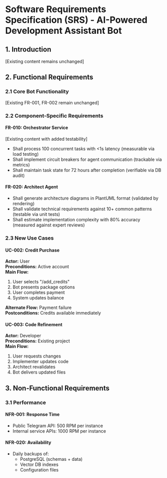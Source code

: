 # Software Requirements Specification (SRS) - AI-Powered Development Assistant Bot

## 1. Introduction
[Existing content remains unchanged]

## 2. Functional Requirements
### 2.1 Core Bot Functionality
[Existing FR-001, FR-002 remain unchanged]

### 2.2 Component-Specific Requirements
#### FR-010: Orchestrator Service
[Existing content with added testability]
- Shall process 100 concurrent tasks with <1s latency (measurable via load testing)
- Shall implement circuit breakers for agent communication (trackable via metrics)
- Shall maintain task state for 72 hours after completion (verifiable via DB audit)

#### FR-020: Architect Agent
- Shall generate architecture diagrams in PlantUML format (validated by rendering)
- Shall validate technical requirements against 10+ common patterns (testable via unit tests)
- Shall estimate implementation complexity with 80% accuracy (measured against expert reviews)

### 2.3 New Use Cases
#### UC-002: Credit Purchase
**Actor:** User  
**Preconditions:** Active account  
**Main Flow:**
1. User selects "/add_credits"
2. Bot presents package options
3. User completes payment
4. System updates balance

**Alternate Flow:** Payment failure  
**Postconditions:** Credits available immediately

#### UC-003: Code Refinement
**Actor:** Developer  
**Preconditions:** Existing project  
**Main Flow:**
1. User requests changes
2. Implementer updates code
3. Architect revalidates
4. Bot delivers updated files

## 3. Non-Functional Requirements
### 3.1 Performance
#### NFR-001: Response Time
- Public Telegram API: 500 RPM per instance
- Internal service APIs: 1000 RPM per instance

#### NFR-020: Availability
- Daily backups of:
  - PostgreSQL (schemas + data)
  - Vector DB indexes
  - Configuration files